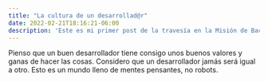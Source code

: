 ```yaml
---
title: "La cultura de un desarrollad@r"
date: 2022-02-21T18:16:21-06:00
description: 'Este es mi primer post de la travesía en la Misión de Backend con Node JS de Launch X.'
---
```


Pienso que un buen desarrollador tiene consigo unos buenos valores y ganas de hacer las cosas.
Considero que un desarrollador jamás será igual a otro.
Esto es un mundo lleno de mentes pensantes, no robots.
